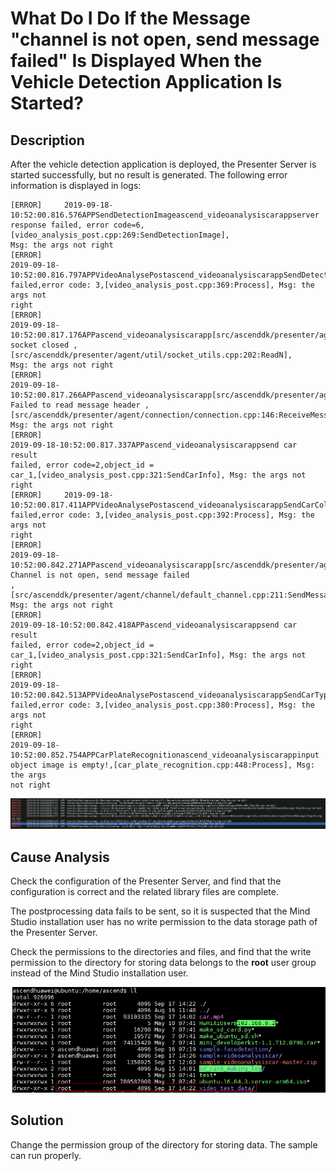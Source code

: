 # What Do I Do If the Message "channel is not open, send message failed" Is Displayed When the Vehicle Detection Application Is Started?<a name="EN-US_TOPIC_0197325294"></a>

## Description<a name="section81419372249"></a>

After the vehicle detection application is deployed, the Presenter Server is started successfully, but no result is generated. The following error information is displayed in logs:

```
[ERROR]     2019-09-18-10:52:00.816.576APPSendDetectionImageascend_videoanalysiscarappserver
response failed, error code=6,[video_analysis_post.cpp:269:SendDetectionImage],
Msg: the args not right
[ERROR]    
2019-09-18-10:52:00.816.797APPVideoAnalysePostascend_videoanalysiscarappSendDetectionImage
failed,error code: 3,[video_analysis_post.cpp:369:Process], Msg: the args not
right
[ERROR]    
2019-09-18-10:52:00.817.176APPascend_videoanalysiscarapp[src/ascenddk/presenter/agent/util/socket_utils.cpp:202]
socket closed ,[src/ascenddk/presenter/agent/util/socket_utils.cpp:202:ReadN],
Msg: the args not right
[ERROR]    
2019-09-18-10:52:00.817.266APPascend_videoanalysiscarapp[src/ascenddk/presenter/agent/connection/connection.cpp:146]
Failed to read message header ,[src/ascenddk/presenter/agent/connection/connection.cpp:146:ReceiveMessage],
Msg: the args not right
[ERROR]    
2019-09-18-10:52:00.817.337APPascend_videoanalysiscarappsend car result
failed, error code=2,object_id =
car_1,[video_analysis_post.cpp:321:SendCarInfo], Msg: the args not right
[ERROR]     2019-09-18-10:52:00.817.411APPVideoAnalysePostascend_videoanalysiscarappSendCarColor
failed,error code: 3,[video_analysis_post.cpp:392:Process], Msg: the args not
right
[ERROR]    
2019-09-18-10:52:00.842.271APPascend_videoanalysiscarapp[src/ascenddk/presenter/agent/channel/default_channel.cpp:211]
Channel is not open, send message failed
,[src/ascenddk/presenter/agent/channel/default_channel.cpp:211:SendMessage],
Msg: the args not right
[ERROR]    
2019-09-18-10:52:00.842.418APPascend_videoanalysiscarappsend car result
failed, error code=2,object_id =
car_1,[video_analysis_post.cpp:321:SendCarInfo], Msg: the args not right
[ERROR]    
2019-09-18-10:52:00.842.513APPVideoAnalysePostascend_videoanalysiscarappSendCarType
failed,error code: 3,[video_analysis_post.cpp:380:Process], Msg: the args not
right
[ERROR]    
2019-09-18-10:52:00.852.754APPCarPlateRecognitionascend_videoanalysiscarappinput
object image is empty!,[car_plate_recognition.cpp:448:Process], Msg: the args
not right
```

![](figures/en-us_image_0197330484.png)

## Cause Analysis<a name="section193448453285"></a>

Check the configuration of the Presenter Server, and find that the configuration is correct and the related library files are complete.

The postprocessing data fails to be sent, so it is suspected that the Mind Studio installation user has no write permission to the data storage path of the Presenter Server.

Check the permissions to the directories and files, and find that the write permission to the directory for storing data belongs to the  **root**  user group instead of the Mind Studio installation user.

![](figures/en-us_image_0197332638.png)

## Solution<a name="section1748885062711"></a>

Change the permission group of the directory for storing data. The sample can run properly.

